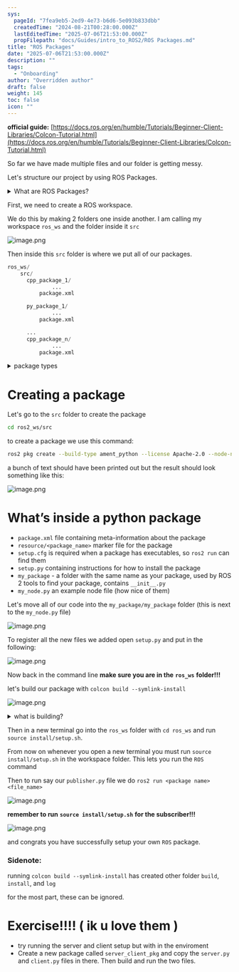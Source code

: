 ```yaml
---
sys:
  pageId: "7fea9eb5-2ed9-4e73-b6d6-5e093b833dbb"
  createdTime: "2024-08-21T00:28:00.000Z"
  lastEditedTime: "2025-07-06T21:53:00.000Z"
  propFilepath: "docs/Guides/intro_to_ROS2/ROS Packages.md"
title: "ROS Packages"
date: "2025-07-06T21:53:00.000Z"
description: ""
tags:
  - "Onboarding"
author: "Overridden author"
draft: false
weight: 145
toc: false
icon: ""
---
```


**official guide:** [https://docs.ros.org/en/humble/Tutorials/Beginner-Client-Libraries/Colcon-Tutorial.html](https://docs.ros.org/en/humble/Tutorials/Beginner-Client-Libraries/Colcon-Tutorial.html)

So far we have made multiple files and our folder is getting messy.

Let's structure our project by using ROS Packages.

<details>
      <summary>What are ROS Packages?</summary>
      ROS Packages are, as the name implies, packages of code that are highly sharable between ROS developers.
  </details>

First, we need to create a ROS workspace.

We do this by making 2 folders one inside another. I am calling my workspace `ros_ws` and the folder inside it `src`

![image.png](https://prod-files-secure.s3.us-west-2.amazonaws.com/d518164a-d88e-44d1-a4ee-3adb3bd8bce0/70706947-fd18-4537-a67b-e12946812d31/image.png?X-Amz-Algorithm=AWS4-HMAC-SHA256&X-Amz-Content-Sha256=UNSIGNED-PAYLOAD&X-Amz-Credential=ASIAZI2LB46672NS6OS6%2F20250707%2Fus-west-2%2Fs3%2Faws4_request&X-Amz-Date=20250707T042422Z&X-Amz-Expires=3600&X-Amz-Security-Token=IQoJb3JpZ2luX2VjEF8aCXVzLXdlc3QtMiJHMEUCIQCH5UxpzEqRjoAp1ROBCGIdPnNyaZuWehD17HaG9ZR5pAIgblJ3uc94ifzmCWZhSbkA80C8FVvqME4ccqq0ba3vlfAq%2FwMIaBAAGgw2Mzc0MjMxODM4MDUiDAqCAY7l1KTSG9ww%2BSrcAzkZMFItsglIeC6E7B3yxoTp75mYMd1N6WpkoTuN1EclDPj3FGraTlctA%2BWSeBcNxurcenxWAdAK%2FTgOaq0dd3egsBYBEPMi66hbh3ctxTUshMiqC%2FP89przKcgn2pyunmrZcrVIapHfuutYxtGSi2s2LlQpICsNNhdCYWlyCMlDf%2Fix8VPFCo1IGJerDa7GhSDFnqyqvtKLjaFNTHnlwdWmK0DClDJSCTLlhTNj762YJa1xN4ORqc8Sei0Y7QEo5H9Zlk8MoNKBSbdLi6ymLep76yL5nc39aVuDOpMhGC60Y9Vp1029sHwnfk9q5IG7FBc48D0ktCmoqHdpngS0eEgWTtUL0m%2BegTveEiJ6cDJUcOWGYSD9hL6ctJ8wutFPQc0vcAiPn2TCB19USqIUmWGOWYWD%2BRgq4YeKeiV3N8cLpdsgWAASfL0h8EGL66t3qsrQ4zqrCLvaWKjfgbEaNpk6UfCvAsbH2mvce4s9JnGDoiJXTVvxqIsWGDvSb3kGICpF5lq1X%2BbrGE6GxXZ6H1UPyEqXBRlKy75j5VRhJDMKpeWosezd8T0plt2p5BCkMtr9UQDaUh14TVStj9mIzdzr%2FsJFI1qI03RBcwVy6hRwjjR0NA4ySUSS%2FiOaMLyHrMMGOqUBWsKVDdfOD0JE0n4F0gayHoIE4K70HnhqDA5Z61g2mwegWgseheEZkA2EX%2BIO%2FgC9n4GgvKScg3xUyR2l6ywgUFho5jnQW7exXFpjp%2Bj5oSzxyk1zb3gk6jNeBs%2FFiNUE5rC4OlXocnyXOgaAqLB4Q6CBgRPIQrc%2BYswJ8sCAnImJoOGBYi%2Fp0VV%2BWSMNVbK7jPubGapATnEIsc%2Bw8WguddaOCVTN&X-Amz-Signature=266214193b16c45acf642b2d173387b7470fe73d276328a2c4530c4de9842476&X-Amz-SignedHeaders=host&x-amz-checksum-mode=ENABLED&x-id=GetObject)

Then inside this `src` folder is where we put all of our packages.

```python
ros_ws/
    src/
      cpp_package_1/
		      ...
          package.xml

      py_package_1/
		      ...
          package.xml

      ...
      cpp_package_n/
		      ...
          package.xml

```

<details>

<summary>package types</summary>

packages can be either `C++` or python.

the intern file structure is different for each but for this guide we will stick to creating python packages

</details>

# Creating a package

Let's go to the `src` folder to create the package

```bash
cd ros2_ws/src
```

to create a package we use this command:

```bash
ros2 pkg create --build-type ament_python --license Apache-2.0 --node-name my_node my_package
```

a bunch of text should have been printed out but the result should look something like this:

![image.png](https://prod-files-secure.s3.us-west-2.amazonaws.com/d518164a-d88e-44d1-a4ee-3adb3bd8bce0/e6cf1e3f-8512-4a3e-b131-079f800bf3e8/image.png?X-Amz-Algorithm=AWS4-HMAC-SHA256&X-Amz-Content-Sha256=UNSIGNED-PAYLOAD&X-Amz-Credential=ASIAZI2LB46672NS6OS6%2F20250707%2Fus-west-2%2Fs3%2Faws4_request&X-Amz-Date=20250707T042422Z&X-Amz-Expires=3600&X-Amz-Security-Token=IQoJb3JpZ2luX2VjEF8aCXVzLXdlc3QtMiJHMEUCIQCH5UxpzEqRjoAp1ROBCGIdPnNyaZuWehD17HaG9ZR5pAIgblJ3uc94ifzmCWZhSbkA80C8FVvqME4ccqq0ba3vlfAq%2FwMIaBAAGgw2Mzc0MjMxODM4MDUiDAqCAY7l1KTSG9ww%2BSrcAzkZMFItsglIeC6E7B3yxoTp75mYMd1N6WpkoTuN1EclDPj3FGraTlctA%2BWSeBcNxurcenxWAdAK%2FTgOaq0dd3egsBYBEPMi66hbh3ctxTUshMiqC%2FP89przKcgn2pyunmrZcrVIapHfuutYxtGSi2s2LlQpICsNNhdCYWlyCMlDf%2Fix8VPFCo1IGJerDa7GhSDFnqyqvtKLjaFNTHnlwdWmK0DClDJSCTLlhTNj762YJa1xN4ORqc8Sei0Y7QEo5H9Zlk8MoNKBSbdLi6ymLep76yL5nc39aVuDOpMhGC60Y9Vp1029sHwnfk9q5IG7FBc48D0ktCmoqHdpngS0eEgWTtUL0m%2BegTveEiJ6cDJUcOWGYSD9hL6ctJ8wutFPQc0vcAiPn2TCB19USqIUmWGOWYWD%2BRgq4YeKeiV3N8cLpdsgWAASfL0h8EGL66t3qsrQ4zqrCLvaWKjfgbEaNpk6UfCvAsbH2mvce4s9JnGDoiJXTVvxqIsWGDvSb3kGICpF5lq1X%2BbrGE6GxXZ6H1UPyEqXBRlKy75j5VRhJDMKpeWosezd8T0plt2p5BCkMtr9UQDaUh14TVStj9mIzdzr%2FsJFI1qI03RBcwVy6hRwjjR0NA4ySUSS%2FiOaMLyHrMMGOqUBWsKVDdfOD0JE0n4F0gayHoIE4K70HnhqDA5Z61g2mwegWgseheEZkA2EX%2BIO%2FgC9n4GgvKScg3xUyR2l6ywgUFho5jnQW7exXFpjp%2Bj5oSzxyk1zb3gk6jNeBs%2FFiNUE5rC4OlXocnyXOgaAqLB4Q6CBgRPIQrc%2BYswJ8sCAnImJoOGBYi%2Fp0VV%2BWSMNVbK7jPubGapATnEIsc%2Bw8WguddaOCVTN&X-Amz-Signature=1be50f03db4e9548667e1b7c062c6d96c7056276a9c643cc58357133795b2dfb&X-Amz-SignedHeaders=host&x-amz-checksum-mode=ENABLED&x-id=GetObject)

# What’s inside a python package

- `package.xml` file containing meta-information about the package
- `resource/<package_name>` marker file for the package
- `setup.cfg` is required when a package has executables, so `ros2 run` can find them
- `setup.py` containing instructions for how to install the package
- `my_package` - a folder with the same name as your package, used by ROS 2 tools to find your package, contains `__init__.py`
- `my_node.py` an example node file (how nice of them)

Let's move all of our code into the `my_package/my_package` folder (this is next to the `my_node.py` file)

![image.png](https://prod-files-secure.s3.us-west-2.amazonaws.com/d518164a-d88e-44d1-a4ee-3adb3bd8bce0/9ce58f11-0da9-4d3e-b86d-506a9685d378/image.png?X-Amz-Algorithm=AWS4-HMAC-SHA256&X-Amz-Content-Sha256=UNSIGNED-PAYLOAD&X-Amz-Credential=ASIAZI2LB46672NS6OS6%2F20250707%2Fus-west-2%2Fs3%2Faws4_request&X-Amz-Date=20250707T042422Z&X-Amz-Expires=3600&X-Amz-Security-Token=IQoJb3JpZ2luX2VjEF8aCXVzLXdlc3QtMiJHMEUCIQCH5UxpzEqRjoAp1ROBCGIdPnNyaZuWehD17HaG9ZR5pAIgblJ3uc94ifzmCWZhSbkA80C8FVvqME4ccqq0ba3vlfAq%2FwMIaBAAGgw2Mzc0MjMxODM4MDUiDAqCAY7l1KTSG9ww%2BSrcAzkZMFItsglIeC6E7B3yxoTp75mYMd1N6WpkoTuN1EclDPj3FGraTlctA%2BWSeBcNxurcenxWAdAK%2FTgOaq0dd3egsBYBEPMi66hbh3ctxTUshMiqC%2FP89przKcgn2pyunmrZcrVIapHfuutYxtGSi2s2LlQpICsNNhdCYWlyCMlDf%2Fix8VPFCo1IGJerDa7GhSDFnqyqvtKLjaFNTHnlwdWmK0DClDJSCTLlhTNj762YJa1xN4ORqc8Sei0Y7QEo5H9Zlk8MoNKBSbdLi6ymLep76yL5nc39aVuDOpMhGC60Y9Vp1029sHwnfk9q5IG7FBc48D0ktCmoqHdpngS0eEgWTtUL0m%2BegTveEiJ6cDJUcOWGYSD9hL6ctJ8wutFPQc0vcAiPn2TCB19USqIUmWGOWYWD%2BRgq4YeKeiV3N8cLpdsgWAASfL0h8EGL66t3qsrQ4zqrCLvaWKjfgbEaNpk6UfCvAsbH2mvce4s9JnGDoiJXTVvxqIsWGDvSb3kGICpF5lq1X%2BbrGE6GxXZ6H1UPyEqXBRlKy75j5VRhJDMKpeWosezd8T0plt2p5BCkMtr9UQDaUh14TVStj9mIzdzr%2FsJFI1qI03RBcwVy6hRwjjR0NA4ySUSS%2FiOaMLyHrMMGOqUBWsKVDdfOD0JE0n4F0gayHoIE4K70HnhqDA5Z61g2mwegWgseheEZkA2EX%2BIO%2FgC9n4GgvKScg3xUyR2l6ywgUFho5jnQW7exXFpjp%2Bj5oSzxyk1zb3gk6jNeBs%2FFiNUE5rC4OlXocnyXOgaAqLB4Q6CBgRPIQrc%2BYswJ8sCAnImJoOGBYi%2Fp0VV%2BWSMNVbK7jPubGapATnEIsc%2Bw8WguddaOCVTN&X-Amz-Signature=33d5ba5bdf4ad924dd153746aca218dd114d9c1b0d4c99d723db8fdad1d22467&X-Amz-SignedHeaders=host&x-amz-checksum-mode=ENABLED&x-id=GetObject)

To register all the new files we added open `setup.py` and put in the following:

![image.png](https://prod-files-secure.s3.us-west-2.amazonaws.com/d518164a-d88e-44d1-a4ee-3adb3bd8bce0/1cd7c262-4cae-4496-9d75-c178537d24a2/image.png?X-Amz-Algorithm=AWS4-HMAC-SHA256&X-Amz-Content-Sha256=UNSIGNED-PAYLOAD&X-Amz-Credential=ASIAZI2LB46672NS6OS6%2F20250707%2Fus-west-2%2Fs3%2Faws4_request&X-Amz-Date=20250707T042422Z&X-Amz-Expires=3600&X-Amz-Security-Token=IQoJb3JpZ2luX2VjEF8aCXVzLXdlc3QtMiJHMEUCIQCH5UxpzEqRjoAp1ROBCGIdPnNyaZuWehD17HaG9ZR5pAIgblJ3uc94ifzmCWZhSbkA80C8FVvqME4ccqq0ba3vlfAq%2FwMIaBAAGgw2Mzc0MjMxODM4MDUiDAqCAY7l1KTSG9ww%2BSrcAzkZMFItsglIeC6E7B3yxoTp75mYMd1N6WpkoTuN1EclDPj3FGraTlctA%2BWSeBcNxurcenxWAdAK%2FTgOaq0dd3egsBYBEPMi66hbh3ctxTUshMiqC%2FP89przKcgn2pyunmrZcrVIapHfuutYxtGSi2s2LlQpICsNNhdCYWlyCMlDf%2Fix8VPFCo1IGJerDa7GhSDFnqyqvtKLjaFNTHnlwdWmK0DClDJSCTLlhTNj762YJa1xN4ORqc8Sei0Y7QEo5H9Zlk8MoNKBSbdLi6ymLep76yL5nc39aVuDOpMhGC60Y9Vp1029sHwnfk9q5IG7FBc48D0ktCmoqHdpngS0eEgWTtUL0m%2BegTveEiJ6cDJUcOWGYSD9hL6ctJ8wutFPQc0vcAiPn2TCB19USqIUmWGOWYWD%2BRgq4YeKeiV3N8cLpdsgWAASfL0h8EGL66t3qsrQ4zqrCLvaWKjfgbEaNpk6UfCvAsbH2mvce4s9JnGDoiJXTVvxqIsWGDvSb3kGICpF5lq1X%2BbrGE6GxXZ6H1UPyEqXBRlKy75j5VRhJDMKpeWosezd8T0plt2p5BCkMtr9UQDaUh14TVStj9mIzdzr%2FsJFI1qI03RBcwVy6hRwjjR0NA4ySUSS%2FiOaMLyHrMMGOqUBWsKVDdfOD0JE0n4F0gayHoIE4K70HnhqDA5Z61g2mwegWgseheEZkA2EX%2BIO%2FgC9n4GgvKScg3xUyR2l6ywgUFho5jnQW7exXFpjp%2Bj5oSzxyk1zb3gk6jNeBs%2FFiNUE5rC4OlXocnyXOgaAqLB4Q6CBgRPIQrc%2BYswJ8sCAnImJoOGBYi%2Fp0VV%2BWSMNVbK7jPubGapATnEIsc%2Bw8WguddaOCVTN&X-Amz-Signature=113f00e40a2f1086f24812426bf4726eaebd3151e0084611cf1015ec144ae48a&X-Amz-SignedHeaders=host&x-amz-checksum-mode=ENABLED&x-id=GetObject)

Now back in the command line **make sure you are in the** **`ros_ws`** **folder!!!**

let's build our package with `colcon build --symlink-install`

![image.png](https://prod-files-secure.s3.us-west-2.amazonaws.com/d518164a-d88e-44d1-a4ee-3adb3bd8bce0/2f2a0d27-b173-48fd-b189-5f5c0ce65619/image.png?X-Amz-Algorithm=AWS4-HMAC-SHA256&X-Amz-Content-Sha256=UNSIGNED-PAYLOAD&X-Amz-Credential=ASIAZI2LB46672NS6OS6%2F20250707%2Fus-west-2%2Fs3%2Faws4_request&X-Amz-Date=20250707T042422Z&X-Amz-Expires=3600&X-Amz-Security-Token=IQoJb3JpZ2luX2VjEF8aCXVzLXdlc3QtMiJHMEUCIQCH5UxpzEqRjoAp1ROBCGIdPnNyaZuWehD17HaG9ZR5pAIgblJ3uc94ifzmCWZhSbkA80C8FVvqME4ccqq0ba3vlfAq%2FwMIaBAAGgw2Mzc0MjMxODM4MDUiDAqCAY7l1KTSG9ww%2BSrcAzkZMFItsglIeC6E7B3yxoTp75mYMd1N6WpkoTuN1EclDPj3FGraTlctA%2BWSeBcNxurcenxWAdAK%2FTgOaq0dd3egsBYBEPMi66hbh3ctxTUshMiqC%2FP89przKcgn2pyunmrZcrVIapHfuutYxtGSi2s2LlQpICsNNhdCYWlyCMlDf%2Fix8VPFCo1IGJerDa7GhSDFnqyqvtKLjaFNTHnlwdWmK0DClDJSCTLlhTNj762YJa1xN4ORqc8Sei0Y7QEo5H9Zlk8MoNKBSbdLi6ymLep76yL5nc39aVuDOpMhGC60Y9Vp1029sHwnfk9q5IG7FBc48D0ktCmoqHdpngS0eEgWTtUL0m%2BegTveEiJ6cDJUcOWGYSD9hL6ctJ8wutFPQc0vcAiPn2TCB19USqIUmWGOWYWD%2BRgq4YeKeiV3N8cLpdsgWAASfL0h8EGL66t3qsrQ4zqrCLvaWKjfgbEaNpk6UfCvAsbH2mvce4s9JnGDoiJXTVvxqIsWGDvSb3kGICpF5lq1X%2BbrGE6GxXZ6H1UPyEqXBRlKy75j5VRhJDMKpeWosezd8T0plt2p5BCkMtr9UQDaUh14TVStj9mIzdzr%2FsJFI1qI03RBcwVy6hRwjjR0NA4ySUSS%2FiOaMLyHrMMGOqUBWsKVDdfOD0JE0n4F0gayHoIE4K70HnhqDA5Z61g2mwegWgseheEZkA2EX%2BIO%2FgC9n4GgvKScg3xUyR2l6ywgUFho5jnQW7exXFpjp%2Bj5oSzxyk1zb3gk6jNeBs%2FFiNUE5rC4OlXocnyXOgaAqLB4Q6CBgRPIQrc%2BYswJ8sCAnImJoOGBYi%2Fp0VV%2BWSMNVbK7jPubGapATnEIsc%2Bw8WguddaOCVTN&X-Amz-Signature=01433e8ef087814c1f5483efe0cd2fe36388c285e0e7bc54275d2f13cf58167f&X-Amz-SignedHeaders=host&x-amz-checksum-mode=ENABLED&x-id=GetObject)

<details>

<summary>what is building?</summary>

if you are a CS major at Rose-Hulman you will learn the answer to this in CSSE132

but TLDR; is it combines all the code files into one program that can be run easily 

</details>

Then in a new terminal go into the `ros_ws` folder with `cd ros_ws` and run `source install/setup.sh`. 

From now on whenever you open a new terminal you must run `source install/setup.sh` in the workspace folder. This lets you run the `ROS` command

Then to run say our `publisher.py` file we do `ros2 run <package name> <file_name>`

![image.png](https://prod-files-secure.s3.us-west-2.amazonaws.com/d518164a-d88e-44d1-a4ee-3adb3bd8bce0/4f4b1219-3a44-4632-aa0a-ce3471699f59/image.png?X-Amz-Algorithm=AWS4-HMAC-SHA256&X-Amz-Content-Sha256=UNSIGNED-PAYLOAD&X-Amz-Credential=ASIAZI2LB46672NS6OS6%2F20250707%2Fus-west-2%2Fs3%2Faws4_request&X-Amz-Date=20250707T042422Z&X-Amz-Expires=3600&X-Amz-Security-Token=IQoJb3JpZ2luX2VjEF8aCXVzLXdlc3QtMiJHMEUCIQCH5UxpzEqRjoAp1ROBCGIdPnNyaZuWehD17HaG9ZR5pAIgblJ3uc94ifzmCWZhSbkA80C8FVvqME4ccqq0ba3vlfAq%2FwMIaBAAGgw2Mzc0MjMxODM4MDUiDAqCAY7l1KTSG9ww%2BSrcAzkZMFItsglIeC6E7B3yxoTp75mYMd1N6WpkoTuN1EclDPj3FGraTlctA%2BWSeBcNxurcenxWAdAK%2FTgOaq0dd3egsBYBEPMi66hbh3ctxTUshMiqC%2FP89przKcgn2pyunmrZcrVIapHfuutYxtGSi2s2LlQpICsNNhdCYWlyCMlDf%2Fix8VPFCo1IGJerDa7GhSDFnqyqvtKLjaFNTHnlwdWmK0DClDJSCTLlhTNj762YJa1xN4ORqc8Sei0Y7QEo5H9Zlk8MoNKBSbdLi6ymLep76yL5nc39aVuDOpMhGC60Y9Vp1029sHwnfk9q5IG7FBc48D0ktCmoqHdpngS0eEgWTtUL0m%2BegTveEiJ6cDJUcOWGYSD9hL6ctJ8wutFPQc0vcAiPn2TCB19USqIUmWGOWYWD%2BRgq4YeKeiV3N8cLpdsgWAASfL0h8EGL66t3qsrQ4zqrCLvaWKjfgbEaNpk6UfCvAsbH2mvce4s9JnGDoiJXTVvxqIsWGDvSb3kGICpF5lq1X%2BbrGE6GxXZ6H1UPyEqXBRlKy75j5VRhJDMKpeWosezd8T0plt2p5BCkMtr9UQDaUh14TVStj9mIzdzr%2FsJFI1qI03RBcwVy6hRwjjR0NA4ySUSS%2FiOaMLyHrMMGOqUBWsKVDdfOD0JE0n4F0gayHoIE4K70HnhqDA5Z61g2mwegWgseheEZkA2EX%2BIO%2FgC9n4GgvKScg3xUyR2l6ywgUFho5jnQW7exXFpjp%2Bj5oSzxyk1zb3gk6jNeBs%2FFiNUE5rC4OlXocnyXOgaAqLB4Q6CBgRPIQrc%2BYswJ8sCAnImJoOGBYi%2Fp0VV%2BWSMNVbK7jPubGapATnEIsc%2Bw8WguddaOCVTN&X-Amz-Signature=1dcd5fdba212bd4aba6b4570e642094c013c782eceb897c47b7014bd0d370802&X-Amz-SignedHeaders=host&x-amz-checksum-mode=ENABLED&x-id=GetObject)

**remember to run** **`source install/setup.sh`** **for the subscriber!!!**

![image.png](https://prod-files-secure.s3.us-west-2.amazonaws.com/d518164a-d88e-44d1-a4ee-3adb3bd8bce0/02121119-dad4-49ec-8356-c956108b4243/image.png?X-Amz-Algorithm=AWS4-HMAC-SHA256&X-Amz-Content-Sha256=UNSIGNED-PAYLOAD&X-Amz-Credential=ASIAZI2LB46672NS6OS6%2F20250707%2Fus-west-2%2Fs3%2Faws4_request&X-Amz-Date=20250707T042422Z&X-Amz-Expires=3600&X-Amz-Security-Token=IQoJb3JpZ2luX2VjEF8aCXVzLXdlc3QtMiJHMEUCIQCH5UxpzEqRjoAp1ROBCGIdPnNyaZuWehD17HaG9ZR5pAIgblJ3uc94ifzmCWZhSbkA80C8FVvqME4ccqq0ba3vlfAq%2FwMIaBAAGgw2Mzc0MjMxODM4MDUiDAqCAY7l1KTSG9ww%2BSrcAzkZMFItsglIeC6E7B3yxoTp75mYMd1N6WpkoTuN1EclDPj3FGraTlctA%2BWSeBcNxurcenxWAdAK%2FTgOaq0dd3egsBYBEPMi66hbh3ctxTUshMiqC%2FP89przKcgn2pyunmrZcrVIapHfuutYxtGSi2s2LlQpICsNNhdCYWlyCMlDf%2Fix8VPFCo1IGJerDa7GhSDFnqyqvtKLjaFNTHnlwdWmK0DClDJSCTLlhTNj762YJa1xN4ORqc8Sei0Y7QEo5H9Zlk8MoNKBSbdLi6ymLep76yL5nc39aVuDOpMhGC60Y9Vp1029sHwnfk9q5IG7FBc48D0ktCmoqHdpngS0eEgWTtUL0m%2BegTveEiJ6cDJUcOWGYSD9hL6ctJ8wutFPQc0vcAiPn2TCB19USqIUmWGOWYWD%2BRgq4YeKeiV3N8cLpdsgWAASfL0h8EGL66t3qsrQ4zqrCLvaWKjfgbEaNpk6UfCvAsbH2mvce4s9JnGDoiJXTVvxqIsWGDvSb3kGICpF5lq1X%2BbrGE6GxXZ6H1UPyEqXBRlKy75j5VRhJDMKpeWosezd8T0plt2p5BCkMtr9UQDaUh14TVStj9mIzdzr%2FsJFI1qI03RBcwVy6hRwjjR0NA4ySUSS%2FiOaMLyHrMMGOqUBWsKVDdfOD0JE0n4F0gayHoIE4K70HnhqDA5Z61g2mwegWgseheEZkA2EX%2BIO%2FgC9n4GgvKScg3xUyR2l6ywgUFho5jnQW7exXFpjp%2Bj5oSzxyk1zb3gk6jNeBs%2FFiNUE5rC4OlXocnyXOgaAqLB4Q6CBgRPIQrc%2BYswJ8sCAnImJoOGBYi%2Fp0VV%2BWSMNVbK7jPubGapATnEIsc%2Bw8WguddaOCVTN&X-Amz-Signature=980114a507fe566df288622c0b817d0a78dae7357ce982aba922f9dcf097d43a&X-Amz-SignedHeaders=host&x-amz-checksum-mode=ENABLED&x-id=GetObject)

and congrats you have successfully setup your own `ROS` package.

### Sidenote:

running `colcon build --symlink-install` has created other folder `build`, `install`, and `log`

for the most part, these can be ignored.

# Exercise!!!! ( ik u love them )

- try running the server and client setup but with in the enviroment
- Create a new package called `server_client_pkg` and copy the `server.py` and `client.py` files in there. Then build and run the two files.
